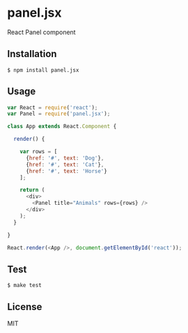 
# panel.jsx

React Panel component

## Installation

```
$ npm install panel.jsx
```

## Usage

```js
var React = require('react');
var Panel = require('panel.jsx');

class App extends React.Component {

  render() {

    var rows = [
      {href: '#', text: 'Dog'},
      {href: '#', text: 'Cat'},
      {href: '#', text: 'Horse'}
    ];

    return (
      <div>
        <Panel title="Animals" rows={rows} />
      </div>
    );
  }

}

React.render(<App />, document.getElementById('react'));
```

## Test

```
$ make test
```

## License

MIT
